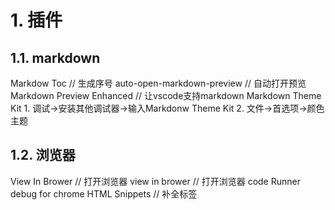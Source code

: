 # 1. 插件
## 1.1. markdown
Markdow Toc     // 生成序号
auto-open-markdown-preview  // 自动打开预览
Markdown Preview Enhanced  // 让vscode支持markdown
Markdown Theme Kit
    1. 调试->安装其他调试器->输入Markdonw Theme Kit
    2. 文件->首选项->颜色主题

## 1.2. 浏览器
View In Brower  // 打开浏览器
view in brower  // 打开浏览器
code Runner
debug for chrome
HTML Snippets   // 补全标签


